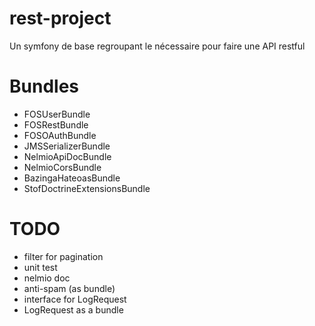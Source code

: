 rest-project
=======

Un symfony de base regroupant le nécessaire pour faire une API restful

Bundles
=======
* FOSUserBundle
* FOSRestBundle
* FOSOAuthBundle
* JMSSerializerBundle
* NelmioApiDocBundle
* NelmioCorsBundle
* BazingaHateoasBundle
* StofDoctrineExtensionsBundle

TODO
=======
* filter for pagination
* unit test
* nelmio doc
* anti-spam (as bundle)
* interface for LogRequest
* LogRequest as a bundle
